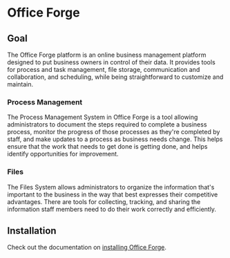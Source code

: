 # Office Forge

## Goal

The Office Forge platform is an online business management platform designed to put business owners in control of their data. It provides tools for process and task management, file storage, communication and collaboration, and scheduling, while being straightforward to customize and maintain.

### Process Management

The Process Management System in Office Forge is a tool allowing administrators to document the steps required to complete a business process, monitor the progress of those processes as they're completed by staff, and make updates to a process as business needs change. This helps ensure that the work that needs to get done is getting done, and helps identify opportunities for improvement.

### Files

The Files System allows administrators to organize the information that's important to the business in the way that best expresses their competitive advantages. There are tools for collecting, tracking, and sharing the information staff members need to do their work correctly and efficiently.

## Installation

Check out the documentation on [installing Office Forge](docs/installing.md).

